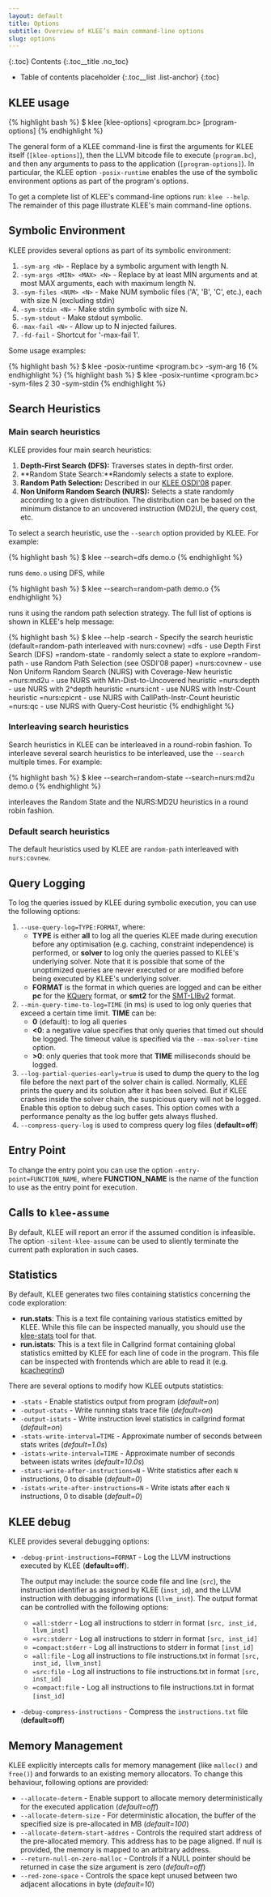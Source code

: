 ```yaml
---
layout: default
title: Options
subtitle: Overview of KLEE’s main command-line options
slug: options
---
```


{:.toc}
Contents
{:.toc__title .no_toc}
* Table of contents placeholder
{:.toc__list .list-anchor}
{:toc}

## KLEE usage

{% highlight bash %}
$ klee [klee-options] <program.bc> [program-options]
{% endhighlight %}

The general form of a KLEE command-line is first the arguments for KLEE itself (`[klee-options]`), then the LLVM bitcode file to execute (`program.bc`), and then any arguments to pass to the application (`[program-options]`).
In particular, the KLEE option `-posix-runtime` enables the use of the symbolic environment options as part of the program's options.

To get a complete list of KLEE's command-line options run: `klee --help`. The remainder of this page illustrate KLEE's main command-line options.

## Symbolic Environment

KLEE provides several options as part of its symbolic environment:

1.  `-sym-arg <N>` - Replace by a symbolic argument with length N.
2.  `-sym-args <MIN> <MAX> <N>` - Replace by at least MIN arguments and at most MAX arguments, each with maximum length N.
3.  `-sym-files <NUM> <N>` - Make NUM symbolic files ('A', 'B', 'C', etc.), each with size N (excluding stdin)
4.  `-sym-stdin <N>` - Make stdin symbolic with size N.
5.  `-sym-stdout` - Make stdout symbolic.
6.  `-max-fail <N>` - Allow up to N injected failures.
7.  `-fd-fail` - Shortcut for '-max-fail 1'.

Some usage examples:

{% highlight bash %}
$ klee -posix-runtime <program.bc> -sym-arg 16
{% endhighlight %}
{% highlight bash %}
$ klee -posix-runtime <program.bc> -sym-files 2 30 -sym-stdin
{% endhighlight %}

## Search Heuristics

### Main search heuristics

KLEE provides four main search heuristics:

1.  **Depth-First Search (DFS):** Traverses states in depth-first order.
2.  **Random State Search:**Randomly selects a state to explore.
3.  **Random Path Selection:** Described in our [KLEE OSDI'08](http://www.doc.ic.ac.uk/~cristic/papers/klee-osdi-08.pdf) paper.
4.  **Non Uniform Random Search (NURS):** Selects a state randomly according to a given distribution. The distribution can be based on the minimum distance to an uncovered instruction (MD2U), the query cost, etc.

To select a search heuristic, use the `--search` option provided by KLEE. For example:

{% highlight bash %}
$ klee --search=dfs demo.o
{% endhighlight %}

runs `demo.o` using DFS, while

{% highlight bash %}
$ klee --search=random-path demo.o
{% endhighlight %}

runs it using the random path selection strategy. The full list of options is shown in KLEE's help message:

{% highlight bash %}
$ klee --help
-search - Specify the search heuristic (default=random-path interleaved with nurs:covnew)
  =dfs - use Depth First Search (DFS)
  =random-state - randomly select a state to explore
  =random-path - use Random Path Selection (see OSDI'08 paper)
  =nurs:covnew - use Non Uniform Random Search (NURS) with Coverage-New heuristic
  =nurs:md2u - use NURS with Min-Dist-to-Uncovered heuristic
  =nurs:depth - use NURS with 2^depth heuristic
  =nurs:icnt - use NURS with Instr-Count heuristic
  =nurs:cpicnt - use NURS with CallPath-Instr-Count heuristic
  =nurs:qc - use NURS with Query-Cost heuristic
{% endhighlight %}

### Interleaving search heuristics

Search heuristics in KLEE can be interleaved in a round-robin fashion. To interleave several search heuristics to be interleaved, use the `--search` multiple times. For example:

{% highlight bash %}
$ klee --search=random-state --search=nurs:md2u demo.o
{% endhighlight %}

interleaves the Random State and the NURS:MD2U heuristics in a round robin fashion.  

### Default search heuristics

The default heuristics used by KLEE are `random-path` interleaved with `nurs:covnew`.

## Query Logging

To log the queries issued by KLEE during symbolic execution, you can use the following options:

1.  `--use-query-log=TYPE:FORMAT`, where:
    - **TYPE** is either **all** to log all the queries KLEE made during execution before any optimisation (e.g. caching, constraint independence) is performed, or **solver** to log only the queries passed to KLEE's underlying solver. Note that it is possible that some of the unoptimized queries are never executed or are modified before being executed by KLEE's underlying solver.
    - **FORMAT** is the format in which queries are logged and can be either **pc** for the [KQuery]({{site.baseurl}}/docs/kquery) format, or **smt2** for the [SMT-LIBv2](http://www.smtlib.org) format.
2.  `--min-query-time-to-log=TIME` (in ms) is used to log only queries that exceed a certain time limit. **TIME** can be:
    - **0** (default): to log all queries
    - **&lt;0**: a negative value specifies that only queries that timed out should be logged. The timeout value is specified via the `--max-solver-time` option.
    - **&gt;0**: only queries that took more that **TIME** milliseconds should be logged.
3. `--log-partial-queries-early=true` is used to dump the query to the log file before the next part of the solver chain is called.  Normally, KLEE prints the query and its solution after it has been solved. But if KLEE crashes inside the solver chain, the suspicious query will not be logged. Enable this option to debug such cases. This option comes with a performance penalty as the log buffer gets always flushed.
4. `--compress-query-log` is used to compress query log files (**default=off**)

## Entry Point

To change the entry point you can use the option `-entry-point=FUNCTION_NAME`, where **FUNCTION_NAME** is the name of the function to use as the entry point for execution.

## Calls to `klee-assume`

By default, KLEE will report an error if the assumed condition is infeasible. The option `-silent-klee-assume` can be used to sliently terminate the current path exploration in such cases.

## Statistics

By default, KLEE generates two files containing statistics concerning the code exploration:

* **run.stats**: This is a text file containing various statistics emitted by KLEE. While this file can be inspected manually, you should use the [klee-stats]({{site.baseurl}}/docs/tools) tool for that.
* **run.istats**: This is a text file in Callgrind format containing global statistics emitted by KLEE for each line of code in the program. This file can be inspected with frontends which are able to read it (e.g. [kcachegrind](https://kcachegrind.github.io/))

There are several options to modify how KLEE outputs statistics:

* `-stats`                             - Enable statistics output from program (*default=on*)
* `-output-stats`                      - Write running stats trace file (*default=on*)
* `-output-istats`                     - Write instruction level statistics in callgrind format (*default=on*)
* `-stats-write-interval=TIME`         - Approximate number of seconds between stats writes (*default=1.0s*)
* `-istats-write-interval=TIME`        - Approximate number of seconds between istats writes (*default=10.0s*)
* `-stats-write-after-instructions=N`  - Write statistics after each `N` instructions, 0 to disable (*default=0*)
* `-istats-write-after-instructions=N` - Write istats after each `N` instructions, 0 to disable (*default=0*)

## KLEE debug

KLEE provides several debugging options:

* `-debug-print-instructions=FORMAT`     - Log the LLVM instructions executed by KLEE (**default=off**).

  The output may include: the source code file and line (`src`), the instruction identifier as assigned by KLEE (`inst_id`), and the LLVM instruction with debugging informations (`llvm_inst`). The output format can be controlled with the following options:
  
  - `=all:stderr`     - Log all instructions to stderr in format `[src, inst_id, llvm_inst]`
  - `=src:stderr`     - Log all instructions to stderr in format `[src, inst_id]`
  - `=compact:stderr` - Log all instructions to stderr in format `[inst_id]`
  - `=all:file`       - Log all instructions to file instructions.txt in format `[src, inst_id, llvm_inst]`
  - `=src:file`       - Log all instructions to file instructions.txt in format `[src, inst_id]`
  - `=compact:file`   - Log all instructions to file instructions.txt in format `[inst_id]`

* `-debug-compress-instructions`  - Compress the `instructions.txt` file (**default=off**)

## Memory Management

KLEE explicitly intercepts calls for memory management (like `malloc()` and `free()`) and forwards to an existing memory allocators.
To change this behaviour, following options are provided:

* `--allocate-determ`                  - Enable support to allocate memory deterministically for the executed application (*default=off*)
* `--allocate-determ-size`             - For deterministic allocation, the buffer of the specified size is pre-allocated in MB (*default=100*)
* `--allocate-determ-start-addres`     - Controls the required start address of the pre-allocated memory. This address has to be page aligned. If null is provided, the memory is mapped to an arbitrary address.
* `--return-null-on-zero-malloc`       - Controls if a NULL pointer should be returned in case the size argument is zero (*default=off*)
* `--red-zone-space`                   - Controls the space kept unused between two adjacent allocations in byte (*default=10*)
